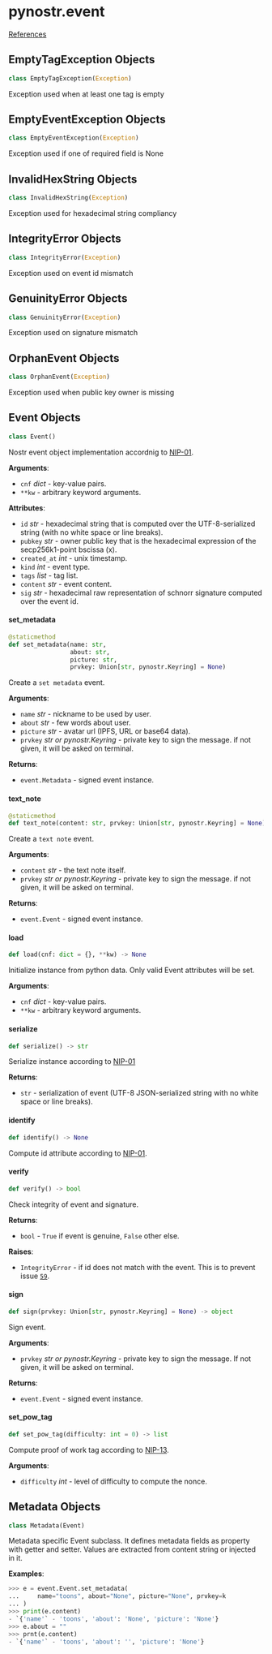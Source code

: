 <a id="pynostr.event"></a>

# pynostr.event

[References](https://github.com/nostr-protocol/nips)

<a id="pynostr.event.EmptyTagException"></a>

## EmptyTagException Objects

```python
class EmptyTagException(Exception)
```

Exception used when at least one tag is empty

<a id="pynostr.event.EmptyEventException"></a>

## EmptyEventException Objects

```python
class EmptyEventException(Exception)
```

Exception used if one of required field is None

<a id="pynostr.event.InvalidHexString"></a>

## InvalidHexString Objects

```python
class InvalidHexString(Exception)
```

Exception used for hexadecimal string compliancy

<a id="pynostr.event.IntegrityError"></a>

## IntegrityError Objects

```python
class IntegrityError(Exception)
```

Exception used on event id mismatch

<a id="pynostr.event.GenuinityError"></a>

## GenuinityError Objects

```python
class GenuinityError(Exception)
```

Exception used on signature mismatch

<a id="pynostr.event.OrphanEvent"></a>

## OrphanEvent Objects

```python
class OrphanEvent(Exception)
```

Exception used when public key owner is missing

<a id="pynostr.event.Event"></a>

## Event Objects

```python
class Event()
```

Nostr event object implementation accordnig to [NIP-01](
https://github.com/nostr-protocol/nips/blob/master/01.md
).

**Arguments**:

- `cnf` _dict_ - key-value pairs.
- `**kw` - arbitrary keyword arguments.

**Attributes**:

- `id` _str_ - hexadecimal string that is computed over the UTF-8-serialized
  string (with no white space or line breaks).
- `pubkey` _str_ - owner public key that is the hexadecimal expression of the
  secp256k1-point bscissa (x).
- `created_at` _int_ - unix timestamp.
- `kind` _int_ - event type.
- `tags` _list_ - tag list.
- `content` _str_ - event content.
- `sig` _str_ - hexadecimal raw representation of schnorr signature computed
  over the event id.

<a id="pynostr.event.Event.set_metadata"></a>

#### set\_metadata

```python
@staticmethod
def set_metadata(name: str,
                 about: str,
                 picture: str,
                 prvkey: Union[str, pynostr.Keyring] = None)
```

Create a `set metadata` event.

**Arguments**:

- `name` _str_ - nickname to be used by user.
- `about` _str_ - few words about user.
- `picture` _str_ - avatar url (IPFS, URL or base64 data).
- `prvkey` _str or pynostr.Keyring_ - private key to sign the message. if not
  given, it will be asked on terminal.

**Returns**:

- `event.Metadata` - signed event instance.

<a id="pynostr.event.Event.text_note"></a>

#### text\_note

```python
@staticmethod
def text_note(content: str, prvkey: Union[str, pynostr.Keyring] = None)
```

Create a `text note` event.

**Arguments**:

- `content` _str_ - the text note itself.
- `prvkey` _str or pynostr.Keyring_ - private key to sign the message. if not
  given, it will be asked on terminal.

**Returns**:

- `event.Event` - signed event instance.

<a id="pynostr.event.Event.load"></a>

#### load

```python
def load(cnf: dict = {}, **kw) -> None
```

Initialize instance from python data. Only valid Event attributes will be set.

**Arguments**:

- `cnf` _dict_ - key-value pairs.
- `**kw` - arbitrary keyword arguments.

<a id="pynostr.event.Event.serialize"></a>

#### serialize

```python
def serialize() -> str
```

Serialize instance according to [NIP-01](
https://github.com/nostr-protocol/nips/blob/master/01.md
)

**Returns**:

- `str` - serialization of event (UTF-8 JSON-serialized string with no white
  space or line breaks).

<a id="pynostr.event.Event.identify"></a>

#### identify

```python
def identify() -> None
```

Compute id attribute according to [NIP-01](
    https://github.com/nostr-protocol/nips/blob/master/01.md
).

<a id="pynostr.event.Event.verify"></a>

#### verify

```python
def verify() -> bool
```

Check integrity of event and signature.

**Returns**:

- `bool` - `True` if event is genuine, `False` other else.

**Raises**:

- `IntegrityError` - if id does not match with the event. This is to prevent
  issue [`59`](https://github.com/fiatjaf/nostr-tools/issues/59).

<a id="pynostr.event.Event.sign"></a>

#### sign

```python
def sign(prvkey: Union[str, pynostr.Keyring] = None) -> object
```

Sign event.

**Arguments**:

- `prvkey` _str or pynostr.Keyring_ - private key to sign the message. If not
  given, it will be asked on terminal.

**Returns**:

- `event.Event` - signed event instance.

<a id="pynostr.event.Event.set_pow_tag"></a>

#### set\_pow\_tag

```python
def set_pow_tag(difficulty: int = 0) -> list
```

Compute proof of work tag according to [NIP-13](
https://github.com/nostr-protocol/nips/blob/master/13.md).

**Arguments**:

- `difficulty` _int_ - level of difficulty to compute the nonce.

<a id="pynostr.event.Metadata"></a>

## Metadata Objects

```python
class Metadata(Event)
```

Metadata specific Event subclass. It defines metadata fields as property with
getter and setter. Values are extracted from content string or injected in it.

**Examples**:

  ```python
  >>> e = event.Event.set_metadata(
  ...     name="toons", about="None", picture="None", prvkey=k
  ... )
  >>> print(e.content)
- `{'name'` - 'toons', 'about': 'None', 'picture': 'None'}
  >>> e.about = ""
  >>> prnt(e.content)
- `{'name'` - 'toons', 'about': '', 'picture': 'None'}
  ```

